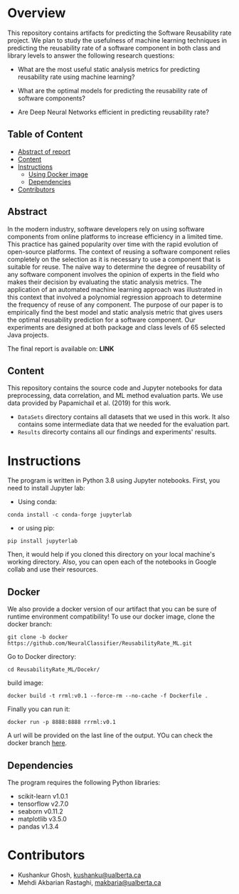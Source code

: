 # Overview
This repository contains artifacts for predicting the Software Reusability rate project. We plan to study the usefulness of machine learning techniques in predicting the reusability rate of a software component in both class and library levels to answer the following research questions:

* What are the most useful static analysis metrics for predicting reusability rate using machine learning?

* What are the optimal models for predicting the reusability rate of software components?

* Are Deep Neural Networks efficient in predicting reusability rate?

## Table of Content
* [Abstract of report](#abstract)
* [Content](#content)
* [Instructions](#instructions)
  * [Using Docker image](#docker)
  * [Dependencies](#dependencies)
* [Contributors](#contributors)

## Abstract
In the modern industry, software developers rely on using software components from online platforms to increase efficiency in a limited time. This practice has gained popularity over time with the rapid evolution of open-source platforms. The context of reusing a software component relies completely on the selection as it is necessary to use a component that is suitable for reuse. The naïve way to determine the degree of reusability of any software component involves the opinion of experts in the field who makes their decision by evaluating the static analysis metrics. The application of an automated machine learning approach was illustrated in this context that involved a polynomial regression approach to determine the frequency of reuse of any component. The purpose of our paper is to empirically find the best model and static analysis metric that gives users the optimal reusability prediction for a software component. Our experiments are designed at both package and class levels of 65 selected Java projects.

The final report is available on: **LINK** 

## Content

This repository contains the source code and Jupyter notebooks for data preprocessing, data correlation, and ML method evaluation parts. We use data provided by  Papamichail et al. (2019) for this work.

* `DataSets` directory contains all datasets that we used in this work. It also contains some intermediate data that we needed for the evaluation part.
* `Results` direcorty contains all our findings and experiments' results.

# Instructions
The program is written in Python 3.8 using Jupyter notebooks. First, you need to install Jupyter lab:
* Using conda:
```
conda install -c conda-forge jupyterlab
```
* or using pip:
```
pip install jupyterlab
```

Then, it would help if you cloned this directory on your local machine's working directory. Also, you can open each of the notebooks in Google collab and use their resources.
## Docker
We also provide a docker version of our artifact that you can be sure of runtime environment compatibility!
To use our docker image, clone the docker branch:
```
git clone -b docker https://github.com/NeuralClassifier/ReusabilityRate_ML.git
```
Go to Docker directory:
```
cd ReusabilityRate_ML/Docekr/
```
build image:
```
docker build -t rrml:v0.1 --force-rm --no-cache -f Dockerfile .
```
Finally you can run it:
```
docker run -p 8888:8888 rrrml:v0.1
```
A url will be provided on the last line of the output. YOu can check the docker branch [here](https://github.com/NeuralClassifier/ReusabilityRate_ML/tree/docker).


## Dependencies
The program requires the following Python libraries:
* scikit-learn v1.0.1
* tensorflow v2.7.0
* seaborn v0.11.2
* matplotlib v3.5.0
* pandas v1.3.4

# Contributors

* Kushankur Ghosh, [kushanku@ualberta.ca](mailto:kushanku@ualberta.ca)
* Mehdi Akbarian Rastaghi, [makbaria@ualberta.ca](mailto:makbaria@ualberta.ca)
